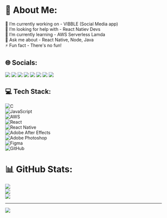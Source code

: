 # 💫 About Me:
🔭 I’m currently working on - VIBBLE (Social Media app)<br>🤝 I’m looking for help with - React Natiev Devs<br>🌱 I’m currently learning - AWS Serverless Lamda<br>💬 Ask me about - React Native, Node, Java<br>⚡ Fun fact - There's no fun!


## 🌐 Socials:

<p align="left">
  <a href="https://discord.gg/jvfmFj2m6X"><img src="https://img.shields.io/badge/Discord-%237289DA.svg?logo=discord&logoColor=white" /></a>
  <a href="https://facebook.com/GMenakshi"><img src="https://img.shields.io/badge/Facebook-%231877F2.svg?logo=Facebook&logoColor=white" /></a>
  <a href="https://instagram.com/meenaksheeshh"><img src="https://img.shields.io/badge/Instagram-%23E4405F.svg?logo=Instagram&logoColor=white" /></a>
  <a href="https://linkedin.com/in/GMenakshi"><img src="https://img.shields.io/badge/LinkedIn-%230077B5.svg?logo=linkedin&logoColor=white" /></a>
  <a href="https://pinterest.com/kshimeena437"><img src="https://img.shields.io/badge/Pinterest-%23E60023.svg?logo=Pinterest&logoColor=white" /></a>
  <a href="https://x.com/Meenaks45817753"><img src="https://img.shields.io/badge/X-black.svg?logo=X&logoColor=white" /></a>
  <a href="https://youtube.com/@meenaksheeshh"><img src="https://img.shields.io/badge/YouTube-%23FF0000.svg?logo=YouTube&logoColor=white" /></a>
  <a href="mailto:kshimeena437@gmail.com"><img src="https://img.shields.io/badge/Email-D14836?logo=gmail&logoColor=white" /></a>
</p>


## 💻 Tech Stack:

![C](https://img.shields.io/badge/c-%2300599C.svg?style=for-the-badge&logo=c&logoColor=white)  
![JavaScript](https://img.shields.io/badge/javascript-%23323330.svg?style=for-the-badge&logo=javascript&logoColor=%23F7DF1E)  
![AWS](https://img.shields.io/badge/AWS-%23FF9900.svg?style=for-the-badge&logo=amazon-aws&logoColor=white)  
![React](https://img.shields.io/badge/react-%2320232a.svg?style=for-the-badge&logo=react&logoColor=%2361DAFB)  
![React Native](https://img.shields.io/badge/react_native-%2320232a.svg?style=for-the-badge&logo=react&logoColor=%2361DAFB)  
![Adobe After Effects](https://img.shields.io/badge/Adobe%20After%20Effects-9999FF.svg?style=for-the-badge&logo=Adobe%20After%20Effects&logoColor=white)  
![Adobe Photoshop](https://img.shields.io/badge/adobe%20photoshop-%2331A8FF.svg?style=for-the-badge&logo=adobe%20photoshop&logoColor=white)  
![Figma](https://img.shields.io/badge/figma-%23F24E1E.svg?style=for-the-badge&logo=figma&logoColor=white)  
![GitHub](https://img.shields.io/badge/github-%23121011.svg?style=for-the-badge&logo=github&logoColor=white)


# 📊 GitHub Stats:
![](https://github-readme-stats.vercel.app/api?username=GMenakshi&theme=highcontrast&hide_border=false&include_all_commits=false&count_private=false)<br/>
![](https://nirzak-streak-stats.vercel.app/?user=GMenakshi&theme=highcontrast&hide_border=false)<br/>
![](https://github-readme-stats.vercel.app/api/top-langs/?username=GMenakshi&theme=highcontrast&hide_border=false&include_all_commits=false&count_private=false&layout=compact)

---
[![](https://visitcount.itsvg.in/api?id=GMenakshi&icon=0&color=0)](https://visitcount.itsvg.in)

<!-- Proudly created with GPRM ( https://gprm.itsvg.in ) -->
